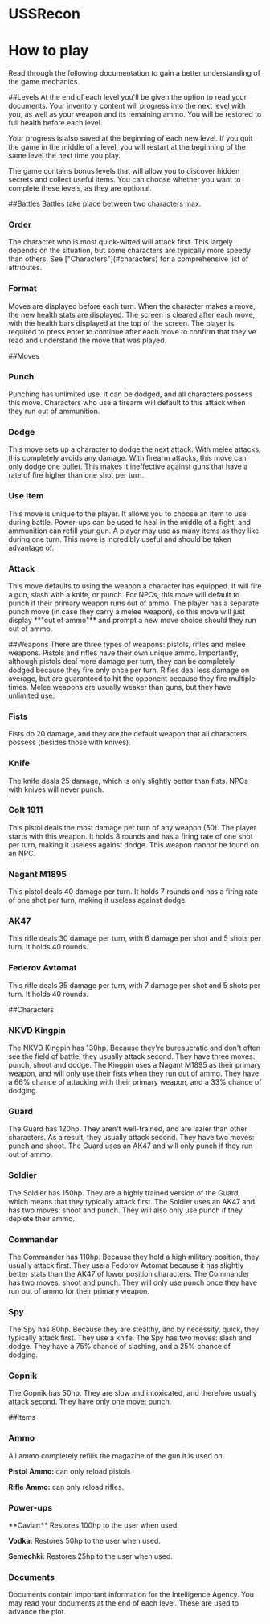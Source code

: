 # USSRecon

# How to play
Read through the following documentation to gain a better understanding of the game mechanics.


##Levels
At the end of each level you'll be given the option to read your documents. Your inventory content will progress into 
the next level with you, as well as your weapon and its remaining ammo. You will be restored to full health before each 
level.

Your progress is also saved at the beginning of each new level. If you quit the game in the middle of a level, you will
restart at the beginning of the same level the next time you play.

The game contains bonus levels that will allow you to discover hidden secrets and collect useful items. You can choose
whether you want to complete these levels, as they are optional.


##Battles
Battles take place between two characters max.

<h3>Order</h3>
The character who is most quick-witted will attack first. This largely depends on the situation, but some characters
are typically more speedy than others. See ["Characters"](#characters) for a comprehensive list of attributes.

<h3>Format</h3>
Moves are displayed before each turn. When the character makes a move, the new health stats are displayed. The screen is
cleared after each move, with the health bars displayed at the top of the screen. The player is required to press enter
to continue after each move to confirm that they've read and understand the move that was played.


##Moves

<h3>Punch</h3>
Punching has unlimited use. It can be dodged, and all characters possess this move. Characters who use a firearm will
default to this attack when they run out of ammunition.

<h3>Dodge</h3>
This move sets up a character to dodge the next attack. With melee attacks, this completely avoids any damage. With
firearm attacks, this move can only dodge one bullet. This makes it ineffective against guns that have a rate of fire
higher than one shot per turn.

<h3>Use Item</h3>
This move is unique to the player. It allows you to choose an item to use during battle. Power-ups can be used to heal
in the middle of a fight, and ammunition can refill your gun. A player may use as many items as they like during one
turn. This move is incredibly useful and should be taken advantage of.

<h3>Attack</h3>
This move defaults to using the weapon a character has equipped. It will fire a gun, slash with a knife, or punch. For
NPCs, this move will default to punch if their primary weapon runs out of ammo. The player has a separate punch move
(in case they carry a melee weapon), so this move will just display **"out of ammo"** and prompt a new move choice
should they run out of ammo.


##Weapons
There are three types of weapons: pistols, rifles and melee weapons. Pistols and rifles have their own unique ammo. 
Importantly, although pistols deal more damage per turn, they can be completely dodged because they fire only once per
turn. Rifles deal less damage on average, but are guaranteed to hit the opponent because they fire multiple times.
Melee weapons are usually weaker than guns, but they have unlimited use.

<h3>Fists</h3>
Fists do 20 damage, and they are the default weapon that all characters possess (besides those with knives).

<h3>Knife</h3>
The knife deals 25 damage, which is only slightly better than fists. NPCs with knives will never punch.

<h3>Colt 1911</h3>
This pistol deals the most damage per turn of any weapon (50). The player starts with this weapon. It holds 8 rounds and
has a firing rate of one shot per turn, making it useless against dodge. This weapon cannot be found on an NPC.

<h3>Nagant M1895</h3>
This pistol deals 40 damage per turn. It holds 7 rounds and has a firing rate of one shot per turn, making it useless
against dodge.

<h3>AK47</h3>
This rifle deals 30 damage per turn, with 6 damage per shot and 5 shots per turn. It holds 40 rounds.

<h3>Federov Avtomat</h3>
This rifle deals 35 damage per turn, with 7 damage per shot and 5 shots per turn. It holds 40 rounds.


##Characters

<h3>NKVD Kingpin</h3>
The NKVD Kingpin has 130hp. Because they're bureaucratic and don't often see the field of battle, they usually attack
second. They have three moves: punch, shoot and dodge. The Kingpin uses a Nagant M1895 as their primary weapon, and
will only use their fists when they run out of ammo. They have a 66% chance of attacking with their primary weapon, and
a 33% chance of dodging.

<h3>Guard</h3>
The Guard has 120hp. They aren't well-trained, and are lazier than other characters. As a result, they usually attack
second. They have two moves: punch and shoot. The Guard uses an AK47 and will only punch if they run out of ammo.

<h3>Soldier</h3>
The Soldier has 150hp. They are a highly trained version of the Guard, which means that they typically attack first. The
Soldier uses an AK47 and has two moves: shoot and punch. They will also only use punch if they deplete their ammo.

<h3>Commander</h3>
The Commander has 110hp. Because they hold a high military position, they usually attack first. They use a Fedorov
Avtomat because it has slightly better stats than the AK47 of lower position characters. The Commander has two moves:
shoot and punch. They will only use punch once they have run out of ammo for their primary weapon.

<h3>Spy</h3>
The Spy has 80hp. Because they are stealthy, and by necessity, quick, they typically attack first. They use a knife. The
Spy has two moves: slash and dodge. They have a 75% chance of slashing, and a 25% chance of dodging.

<h3>Gopnik</h3>
The Gopnik has 50hp. They are slow and intoxicated, and therefore usually attack second. They have only one move: punch.


##Items

<h3>Ammo</h3>
All ammo completely refills the magazine of the gun it is used on.

**Pistol Ammo:** can only reload pistols

**Rifle Ammo:** can only reload rifles.

<h3>Power-ups</h3>
**Caviar:** Restores 100hp to the user when used.

**Vodka:** Restores 50hp to the user when used.

**Semechki:** Restores 25hp to the user when used.

<h3>Documents</h3>
Documents contain important information for the Intelligence Agency. You may read your documents at the end of each
level. These are used to advance the plot.